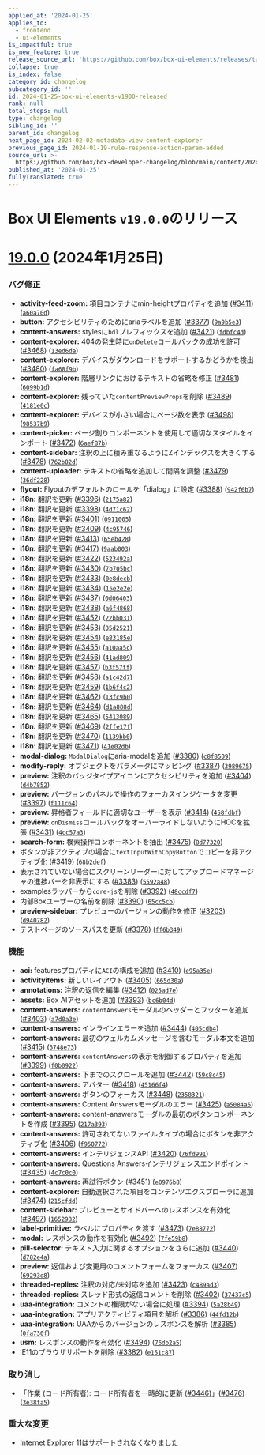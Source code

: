 ```yaml
---
applied_at: '2024-01-25'
applies_to:
  - frontend
  - ui-elements
is_impactful: true
is_new_feature: true
release_source_url: 'https://github.com/box/box-ui-elements/releases/tag/v19.0.0'
collapse: true
is_index: false
category_id: changelog
subcategory_id: ''
id: 2024-01-25-box-ui-elements-v1900-released
rank: null
total_steps: null
type: changelog
sibling_id: ''
parent_id: changelog
next_page_id: 2024-02-02-metadata-view-content-explorer
previous_page_id: 2024-01-19-rule-response-action-param-added
source_url: >-
  https://github.com/box/box-developer-changelog/blob/main/content/2024/01-25-box-ui-elements-v1900-released.md
published_at: '2024-01-25'
fullyTranslated: true
---
```

# Box UI Elements `v19.0.0`のリリース

# [19.0.0][1] (2024年1月25日)

### バグ修正

* **activity-feed-zoom:** 項目コンテナにmin-heightプロパティを追加 ([#3411][2]) ([`a60a70d`][3])
* **button:** アクセシビリティのためにariaラベルを追加 ([#3377][4]) ([`9a9b5e3`][5])
* **content-answers:** stylesに`bdl`プレフィックスを追加 ([#3421][6]) ([`fdbfc4d`][7])
* **content-explorer:** 404の発生時に`onDelete`コールバックの成功を許可 ([#3468][8]) ([`13ed6da`][9])
* **content-explorer:** デバイスがダウンロードをサポートするかどうかを検出 ([#3480][10]) ([`fa68f9b`][11])
* **content-explorer:** 階層リンクにおけるテキストの省略を修正 ([#3481][12]) ([`6099b1d`][13])
* **content-explorer:** 残っていた`contentPreviewProps`を削除 ([#3489][14]) ([`4181e0c`][15])
* **content-explorer:** デバイスが小さい場合にページ数を表示 ([#3498][16]) ([`98537b9`][17])
* **content-picker:** ページ割りコンポーネントを使用して適切なスタイルをインポート ([#3472][18]) ([`6aef87b`][19])
* **content-sidebar:** 注釈の上に積み重なるようにZインデックスを大きくする ([#3478][20]) ([`762b82d`][21])
* **content-uploader:** テキストの省略を追加して間隔を調整 ([#3479][22]) ([`36df228`][23])
* **flyout:** Flyoutのデフォルトのロールを「dialog」に設定 ([#3388][24]) ([`942f6b7`][25])
* **i18n:** 翻訳を更新 ([#3396][26]) ([`2175a82`][27])
* **i18n:** 翻訳を更新 ([#3398][28]) ([`4d71c62`][29])
* **i18n:** 翻訳を更新 ([#3401][30]) ([`0911005`][31])
* **i18n:** 翻訳を更新 ([#3409][32]) ([`4c95746`][33])
* **i18n:** 翻訳を更新 ([#3413][34]) ([`65eb428`][35])
* **i18n:** 翻訳を更新 ([#3417][36]) ([`9aab003`][37])
* **i18n:** 翻訳を更新 ([#3422][38]) ([`523492a`][39])
* **i18n:** 翻訳を更新 ([#3430][40]) ([`7b705bc`][41])
* **i18n:** 翻訳を更新 ([#3433][42]) ([`0e8decb`][43])
* **i18n:** 翻訳を更新 ([#3434][44]) ([`15e2e2e`][45])
* **i18n:** 翻訳を更新 ([#3437][46]) ([`0d06403`][47])
* **i18n:** 翻訳を更新 ([#3438][48]) ([`a6f4868`][49])
* **i18n:** 翻訳を更新 ([#3452][50]) ([`22bb031`][51])
* **i18n:** 翻訳を更新 ([#3453][52]) ([`85d2521`][53])
* **i18n:** 翻訳を更新 ([#3454][54]) ([`e83185e`][55])
* **i18n:** 翻訳を更新 ([#3455][56]) ([`a10aa5c`][57])
* **i18n:** 翻訳を更新 ([#3456][58]) ([`41ad809`][59])
* **i18n:** 翻訳を更新 ([#3457][60]) ([`b3f57ff`][61])
* **i18n:** 翻訳を更新 ([#3458][62]) ([`a1c42d7`][63])
* **i18n:** 翻訳を更新 ([#3459][64]) ([`1b6f4c2`][65])
* **i18n:** 翻訳を更新 ([#3462][66]) ([`13fc9b0`][67])
* **i18n:** 翻訳を更新 ([#3464][68]) ([`d1a888d`][69])
* **i18n:** 翻訳を更新 ([#3465][70]) ([`5413089`][71])
* **i18n:** 翻訳を更新 ([#3469][72]) ([`2ffe17f`][73])
* **i18n:** 翻訳を更新 ([#3470][74]) ([`1139bb0`][75])
* **i18n:** 翻訳を更新 ([#3471][76]) ([`41e02db`][77])
* **modal-dialog:** `ModalDialog`にaria-modalを追加 ([#3380][78]) ([`c8f8509`][79])
* **modify-reply:** オブジェクトをパラメータにマッピング ([#3387][80]) ([`3989675`][81])
* **preview:** 注釈のバッジタイプアイコンにアクセシビリティを追加 ([#3404][82]) ([`d4b7852`][83])
* **preview:** バージョンのパネルで操作のフォーカスインジケータを変更 ([#3397][84]) ([`f111c64`][85])
* **preview:** 昇格者フィールドに適切なユーザーを表示 ([#3414][86]) ([`458fdbf`][87])
* **preview:** `onDismiss`コールバックをオーバーライドしないようにHOCを拡張 ([#3431][88]) ([`4cc57a3`][89])
* **search-form:** 検索操作コンポーネントを抽出 ([#3475][90]) ([`8d77320`][91])
* ボタンが非アクティブの場合に`textInputWithCopyButton`でコピーを非アクティブ化 ([#3419][92]) ([`68b2def`][93])
* 表示されていない場合にスクリーンリーダーに対してアップロードマネージャの進捗バーを非表示にする ([#3383][94]) ([`5592a48`][95])
* examplesラッパーから`core-js`を削除 ([#3392][96]) ([`48ccdf7`][97])
* 内部Boxユーザーの名前を削除 ([#3390][98]) ([`65cc5cb`][99])
* **preview-sidebar:** プレビューのバージョンの動作を修正 ([#3203][100]) ([`d940782`][101])
* テストページのソースパスを更新 ([#3378][102]) ([`ff6b349`][103])

### 機能

* **aci:** featuresプロパティに`ACI`の構成を追加 ([#3410][104]) ([`e95a35e`][105])
* **activityitems:** 新しいレイアウト ([#3405][106]) ([`665d30a`][107])
* **annotations:** 注釈の返信を編集 ([#3412][108]) ([`025ad7e`][109])
* **assets:** Box AIアセットを追加 ([#3393][110]) ([`bc6b04d`][111])
* **content-answers:** `contentAnswers`モーダルのヘッダーとフッターを追加 ([#3403][112]) ([`a7d0a3e`][113])
* **content-answers:** インラインエラーを追加 ([#3444][114]) ([`405cdb4`][115])
* **content-answers:** 最初のウェルカムメッセージを含むモーダル本文を追加 ([#3415][116]) ([`6748e73`][117])
* **content-answers:** `contentAnswers`の表示を制御するプロパティを追加 ([#3399][118]) ([`f0b0922`][119])
* **content-answers:** 下までのスクロールを追加 ([#3442][120]) ([`59c8c45`][121])
* **content-answers:** アバター ([#3418][122]) ([`45166f4`][123])
* **content-answers:** ボタンのフォーカス ([#3448][124]) ([`2358321`][125])
* **content-answers:** Content Answersモーダルのエラー ([#3425][126]) ([`a5084a5`][127])
* **content-answers:** content-answersモーダルの最初のボタンコンポーネントを作成 ([#3395][128]) ([`217a393`][129])
* **content-answers:** 許可されてないファイルタイプの場合にボタンを非アクティブ化 ([#3406][130]) ([`f950772`][131])
* **content-answers:** インテリジェンスAPI ([#3420][132]) ([`76fd991`][133])
* **content-answers:** Questions Answersインテリジェンスエンドポイント ([#3435][134]) ([`4c7c0c0`][135])
* **content-answers:** 再試行ボタン ([#3451][136]) ([`e0976b8`][137])
* **content-explorer:** 自動選択された項目をコンテンツエクスプローラに追加 ([#3474][138]) ([`215cfdd`][139])
* **content-sidebar:** プレビューとサイドバーへのレスポンスを有効化 ([#3497][140]) ([`1652982`][141])
* **label-primitive:** ラベルにプロパティを渡す ([#3473][142]) ([`7e88772`][143])
* **modal:** レスポンスの動作を有効化 ([#3492][144]) ([`7fe59b8`][145])
* **pill-selector:** テキスト入力に関するオプションをさらに追加 ([#3440][146]) ([`d782e4a`][147])
* **preview:** 返信および変更用のコメントフォームをフォーカス ([#3407][148]) ([`69293d8`][149])
* **threaded-replies:** 注釈の対応/未対応を追加 ([#3423][150]) ([`c489ad3`][151])
* **threaded-replies:** スレッド形式の返信コメントを削除 ([#3402][152]) ([`37437c5`][153])
* **uaa-integration:** コメントの権限がない場合に処理 ([#3394][154]) ([`5a28b49`][155])
* **uaa-integration:** アプリアクティビティ項目を解析 ([#3386][156]) ([`44fd12b`][157])
* **uaa-integration:** UAAからのバージョンのレスポンスを解析 ([#3385][158]) ([`0fa730f`][159])
* **usm:** レスポンスの動作を有効化 ([#3494][160]) ([`76db2a5`][161])
* IE11のブラウザサポートを削除 ([#3382][162]) ([`e151c87`][163])

### 取り消し

* 「作業 (コード所有者): コード所有者を一時的に更新 ([#3446][164])」([#3476][165]) ([`3e38fa5`][166])

### 重大な変更

* Internet Explorer 11はサポートされなくなりました

[1]: https://github.com/box/box-ui-elements/compare/v18.1.0...v19.0.0

[2]: https://github.com/box/box-ui-elements/issues/3411

[3]: https://github.com/box/box-ui-elements/commit/a60a70d

[4]: https://github.com/box/box-ui-elements/issues/3377

[5]: https://github.com/box/box-ui-elements/commit/9a9b5e3

[6]: https://github.com/box/box-ui-elements/issues/3421

[7]: https://github.com/box/box-ui-elements/commit/fdbfc4d

[8]: https://github.com/box/box-ui-elements/issues/3468

[9]: https://github.com/box/box-ui-elements/commit/13ed6da

[10]: https://github.com/box/box-ui-elements/issues/3480

[11]: https://github.com/box/box-ui-elements/commit/fa68f9b

[12]: https://github.com/box/box-ui-elements/issues/3481

[13]: https://github.com/box/box-ui-elements/commit/6099b1d

[14]: https://github.com/box/box-ui-elements/issues/3489

[15]: https://github.com/box/box-ui-elements/commit/4181e0c

[16]: https://github.com/box/box-ui-elements/issues/3498

[17]: https://github.com/box/box-ui-elements/commit/98537b9

[18]: https://github.com/box/box-ui-elements/issues/3472

[19]: https://github.com/box/box-ui-elements/commit/6aef87b

[20]: https://github.com/box/box-ui-elements/issues/3478

[21]: https://github.com/box/box-ui-elements/commit/762b82d

[22]: https://github.com/box/box-ui-elements/issues/3479

[23]: https://github.com/box/box-ui-elements/commit/36df228

[24]: https://github.com/box/box-ui-elements/issues/3388

[25]: https://github.com/box/box-ui-elements/commit/942f6b7

[26]: https://github.com/box/box-ui-elements/issues/3396

[27]: https://github.com/box/box-ui-elements/commit/2175a82

[28]: https://github.com/box/box-ui-elements/issues/3398

[29]: https://github.com/box/box-ui-elements/commit/4d71c62

[30]: https://github.com/box/box-ui-elements/issues/3401

[31]: https://github.com/box/box-ui-elements/commit/0911005

[32]: https://github.com/box/box-ui-elements/issues/3409

[33]: https://github.com/box/box-ui-elements/commit/4c95746

[34]: https://github.com/box/box-ui-elements/issues/3413

[35]: https://github.com/box/box-ui-elements/commit/65eb428

[36]: https://github.com/box/box-ui-elements/issues/3417

[37]: https://github.com/box/box-ui-elements/commit/9aab003

[38]: https://github.com/box/box-ui-elements/issues/3422

[39]: https://github.com/box/box-ui-elements/commit/523492a

[40]: https://github.com/box/box-ui-elements/issues/3430

[41]: https://github.com/box/box-ui-elements/commit/7b705bc

[42]: https://github.com/box/box-ui-elements/issues/3433

[43]: https://github.com/box/box-ui-elements/commit/0e8decb

[44]: https://github.com/box/box-ui-elements/issues/3434

[45]: https://github.com/box/box-ui-elements/commit/15e2e2e

[46]: https://github.com/box/box-ui-elements/issues/3437

[47]: https://github.com/box/box-ui-elements/commit/0d06403

[48]: https://github.com/box/box-ui-elements/issues/3438

[49]: https://github.com/box/box-ui-elements/commit/a6f4868

[50]: https://github.com/box/box-ui-elements/issues/3452

[51]: https://github.com/box/box-ui-elements/commit/22bb031

[52]: https://github.com/box/box-ui-elements/issues/3453

[53]: https://github.com/box/box-ui-elements/commit/85d2521

[54]: https://github.com/box/box-ui-elements/issues/3454

[55]: https://github.com/box/box-ui-elements/commit/e83185e

[56]: https://github.com/box/box-ui-elements/issues/3455

[57]: https://github.com/box/box-ui-elements/commit/a10aa5c

[58]: https://github.com/box/box-ui-elements/issues/3456

[59]: https://github.com/box/box-ui-elements/commit/41ad809

[60]: https://github.com/box/box-ui-elements/issues/3457

[61]: https://github.com/box/box-ui-elements/commit/b3f57ff

[62]: https://github.com/box/box-ui-elements/issues/3458

[63]: https://github.com/box/box-ui-elements/commit/a1c42d7

[64]: https://github.com/box/box-ui-elements/issues/3459

[65]: https://github.com/box/box-ui-elements/commit/1b6f4c2

[66]: https://github.com/box/box-ui-elements/issues/3462

[67]: https://github.com/box/box-ui-elements/commit/13fc9b0

[68]: https://github.com/box/box-ui-elements/issues/3464

[69]: https://github.com/box/box-ui-elements/commit/d1a888d

[70]: https://github.com/box/box-ui-elements/issues/3465

[71]: https://github.com/box/box-ui-elements/commit/5413089

[72]: https://github.com/box/box-ui-elements/issues/3469

[73]: https://github.com/box/box-ui-elements/commit/2ffe17f

[74]: https://github.com/box/box-ui-elements/issues/3470

[75]: https://github.com/box/box-ui-elements/commit/1139bb0

[76]: https://github.com/box/box-ui-elements/issues/3471

[77]: https://github.com/box/box-ui-elements/commit/41e02db

[78]: https://github.com/box/box-ui-elements/issues/3380

[79]: https://github.com/box/box-ui-elements/commit/c8f8509

[80]: https://github.com/box/box-ui-elements/issues/3387

[81]: https://github.com/box/box-ui-elements/commit/3989675

[82]: https://github.com/box/box-ui-elements/issues/3404

[83]: https://github.com/box/box-ui-elements/commit/d4b7852

[84]: https://github.com/box/box-ui-elements/issues/3397

[85]: https://github.com/box/box-ui-elements/commit/f111c64

[86]: https://github.com/box/box-ui-elements/issues/3414

[87]: https://github.com/box/box-ui-elements/commit/458fdbf

[88]: https://github.com/box/box-ui-elements/issues/3431

[89]: https://github.com/box/box-ui-elements/commit/4cc57a3

[90]: https://github.com/box/box-ui-elements/issues/3475

[91]: https://github.com/box/box-ui-elements/commit/8d77320

[92]: https://github.com/box/box-ui-elements/issues/3419

[93]: https://github.com/box/box-ui-elements/commit/68b2def

[94]: https://github.com/box/box-ui-elements/issues/3383

[95]: https://github.com/box/box-ui-elements/commit/5592a48

[96]: https://github.com/box/box-ui-elements/issues/3392

[97]: https://github.com/box/box-ui-elements/commit/48ccdf7

[98]: https://github.com/box/box-ui-elements/issues/3390

[99]: https://github.com/box/box-ui-elements/commit/65cc5cb

[100]: https://github.com/box/box-ui-elements/issues/3203

[101]: https://github.com/box/box-ui-elements/commit/d940782

[102]: https://github.com/box/box-ui-elements/issues/3378

[103]: https://github.com/box/box-ui-elements/commit/ff6b349

[104]: https://github.com/box/box-ui-elements/issues/3410

[105]: https://github.com/box/box-ui-elements/commit/e95a35e

[106]: https://github.com/box/box-ui-elements/issues/3405

[107]: https://github.com/box/box-ui-elements/commit/665d30a

[108]: https://github.com/box/box-ui-elements/issues/3412

[109]: https://github.com/box/box-ui-elements/commit/025ad7e

[110]: https://github.com/box/box-ui-elements/issues/3393

[111]: https://github.com/box/box-ui-elements/commit/bc6b04d

[112]: https://github.com/box/box-ui-elements/issues/3403

[113]: https://github.com/box/box-ui-elements/commit/a7d0a3e

[114]: https://github.com/box/box-ui-elements/issues/3444

[115]: https://github.com/box/box-ui-elements/commit/405cdb4

[116]: https://github.com/box/box-ui-elements/issues/3415

[117]: https://github.com/box/box-ui-elements/commit/6748e73

[118]: https://github.com/box/box-ui-elements/issues/3399

[119]: https://github.com/box/box-ui-elements/commit/f0b0922

[120]: https://github.com/box/box-ui-elements/issues/3442

[121]: https://github.com/box/box-ui-elements/commit/59c8c45

[122]: https://github.com/box/box-ui-elements/issues/3418

[123]: https://github.com/box/box-ui-elements/commit/45166f4

[124]: https://github.com/box/box-ui-elements/issues/3448

[125]: https://github.com/box/box-ui-elements/commit/2358321

[126]: https://github.com/box/box-ui-elements/issues/3425

[127]: https://github.com/box/box-ui-elements/commit/a5084a5

[128]: https://github.com/box/box-ui-elements/issues/3395

[129]: https://github.com/box/box-ui-elements/commit/217a393

[130]: https://github.com/box/box-ui-elements/issues/3406

[131]: https://github.com/box/box-ui-elements/commit/f950772

[132]: https://github.com/box/box-ui-elements/issues/3420

[133]: https://github.com/box/box-ui-elements/commit/76fd991

[134]: https://github.com/box/box-ui-elements/issues/3435

[135]: https://github.com/box/box-ui-elements/commit/4c7c0c0

[136]: https://github.com/box/box-ui-elements/issues/3451

[137]: https://github.com/box/box-ui-elements/commit/e0976b8

[138]: https://github.com/box/box-ui-elements/issues/3474

[139]: https://github.com/box/box-ui-elements/commit/215cfdd

[140]: https://github.com/box/box-ui-elements/issues/3497

[141]: https://github.com/box/box-ui-elements/commit/1652982

[142]: https://github.com/box/box-ui-elements/issues/3473

[143]: https://github.com/box/box-ui-elements/commit/7e88772

[144]: https://github.com/box/box-ui-elements/issues/3492

[145]: https://github.com/box/box-ui-elements/commit/7fe59b8

[146]: https://github.com/box/box-ui-elements/issues/3440

[147]: https://github.com/box/box-ui-elements/commit/d782e4a

[148]: https://github.com/box/box-ui-elements/issues/3407

[149]: https://github.com/box/box-ui-elements/commit/69293d8

[150]: https://github.com/box/box-ui-elements/issues/3423

[151]: https://github.com/box/box-ui-elements/commit/c489ad3

[152]: https://github.com/box/box-ui-elements/issues/3402

[153]: https://github.com/box/box-ui-elements/commit/37437c5

[154]: https://github.com/box/box-ui-elements/issues/3394

[155]: https://github.com/box/box-ui-elements/commit/5a28b49

[156]: https://github.com/box/box-ui-elements/issues/3386

[157]: https://github.com/box/box-ui-elements/commit/44fd12b

[158]: https://github.com/box/box-ui-elements/issues/3385

[159]: https://github.com/box/box-ui-elements/commit/0fa730f

[160]: https://github.com/box/box-ui-elements/issues/3494

[161]: https://github.com/box/box-ui-elements/commit/76db2a5

[162]: https://github.com/box/box-ui-elements/issues/3382

[163]: https://github.com/box/box-ui-elements/commit/e151c87

[164]: https://github.com/box/box-ui-elements/issues/3446

[165]: https://github.com/box/box-ui-elements/issues/3476

[166]: https://github.com/box/box-ui-elements/commit/3e38fa5

